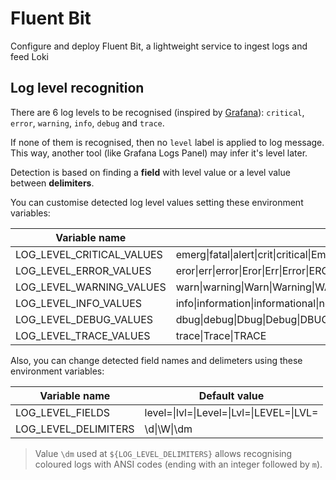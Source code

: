 # Fluent Bit

Configure and deploy Fluent Bit, a lightweight service to ingest logs and feed Loki

## Log level recognition

There are 6 log levels to be recognised (inspired by [Grafana](https://grafana.com/docs/grafana/latest/explore/logs-integration/#log-level)): `critical`, `error`, `warning`, `info`, `debug` and `trace`.

If none of them is recognised, then no `level` label is applied to log message. This way, another tool (like Grafana Logs Panel) may infer it's level later.

Detection is based on finding a **field** with level value or a level value between **delimiters**.

You can customise detected log level values setting these environment variables:

| Variable name | Default value |
| - | - |
| LOG_LEVEL_CRITICAL_VALUES | emerg\|fatal\|alert\|crit\|critical\|Emerg\|Fatal\|Alert\|Crit\|Critical\|EMERG\|FATAL\|ALERT\|CRIT\|CRITICAL |
| LOG_LEVEL_ERROR_VALUES | eror\|err\|error\|Eror\|Err\|Error\|EROR\|ERR\|ERROR |
| LOG_LEVEL_WARNING_VALUES | warn\|warning\|Warn\|Warning\|WARN\|WARNING |
| LOG_LEVEL_INFO_VALUES | info\|information\|informational\|notice\|Info\|Information\|Informational\|Notice\|INFO\|INFORMATION\|INFORMATIONAL\|NOTICE |
| LOG_LEVEL_DEBUG_VALUES | dbug\|debug\|Dbug\|Debug\|DBUG\|DEBUG |
| LOG_LEVEL_TRACE_VALUES | trace\|Trace\|TRACE |

Also, you can change detected field names and delimeters using these environment variables:

| Variable name | Default value |
| - | - |
| LOG_LEVEL_FIELDS | level=\|lvl=\|Level=\|Lvl=\|LEVEL=\|LVL= |
| LOG_LEVEL_DELIMITERS | \d\|\W\|\dm |

> Value `\dm` used at `${LOG_LEVEL_DELIMITERS}` allows recognising coloured logs with ANSI codes (ending with an integer followed by `m`).
